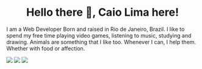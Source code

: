 <h1 align="center">Hello there 👋, Caio Lima here!</h1>

I am a Web Developer Born and raised in Rio de Janeiro, Brazil.
I like to spend my free time playing video games, listening to music, studying and drawing.
Animals are something that I like too. Whenever I can, I help them. Whether with food or affection.

<a href="https://www.linkedin.com/in/caiovieiralima/"><img src="https://img.shields.io/badge/LinkedIn-0077B5?style=for-the-badge&logo=linkedin&logoColor=white"></a>  <a href="https://www.instagram.com/caiolimaart/"><img src="https://img.shields.io/badge/Instagram-E4405F?style=for-the-badge&logo=instagram&logoColor=white"></a> <a src="https://www.deviantart.com/caiolimaart"><img src="https://img.shields.io/badge/DeviantArt-05CC47?style=for-the-badge&logo=DeviantArt&logoColor=white"></a>

<!--
**CaioLima96/CaioLima96** is a ✨ _special_ ✨ repository because its `README.md` (this file) appears on your GitHub profile.

Here are some ideas to get you started:

- 🔭 I’m currently working on ...
- 🌱 I’m currently learning ...
- 👯 I’m looking to collaborate on ...
- 🤔 I’m looking for help with ...
- 💬 Ask me about ...
- 📫 How to reach me: ...
- 😄 Pronouns: ...
- ⚡ Fun fact: ...
-->
